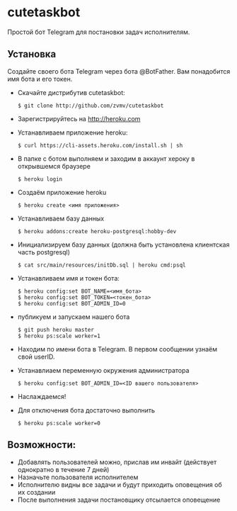 # cutetaskbot
Простой бот Telegram для постановки задач исполнителям.

## Установка
Создайте своего бота Telegram через бота @BotFather. Вам понадобится имя бота и его токен.

- Скачайте дистрибутив cutetaskbot:  

      $ git clone http://github.com/zvmv/cutetaskbot

- Зарегистрируйтесь на http://heroku.com
- Устанавливаем приложение heroku:
  
      $ curl https://cli-assets.heroku.com/install.sh | sh
- В папке с ботом выполняем и заходим в аккаунт хероку в открывшемся браузере 
  
      $ heroku login
- Создаём приложение heroku
  
      $ heroku create <имя приложения>
- Устанавливаем базу данных
  
      $ heroku addons:create heroku-postgresql:hobby-dev
- Инициализируем базу данных (должна быть установлена клиентская часть postgresql)

      $ cat src/main/resources/initDb.sql | heroku cmd:psql
- Устанавливаем имя и токен бота:
  
      $ heroku config:set BOT_NAME=<имя_бота>  
      $ heroku config:set BOT_TOKEN=<токен_бота>  
      $ heroku config:set BOT_ADMIN_ID=0
- публикуем и запускаем нашего бота
  
      $ git push heroku master
      $ heroku ps:scale worker=1

- Находим по имени бота в Telegram. В первом сообщении узнаём свой userID.
- Устанавлиаем переменную окружения администратора

      $ heroku config:set BOT_ADMIN_ID=<ID вашего пользователя>
     
- Наслаждаемся!

- Для отключения бота достаточно выполнить

      $ heroku ps:scale worker=0


## Возможности:
- Добавлять пользователей можно, прислав им инвайт (действует однократно в течение 7 дней)
- Назначьте пользователя исполнителем
- Исполнителю видны все задачи и будут приходить оповещения об их создании
- После выполнения задачи постановщику отсылается оповещение
